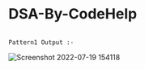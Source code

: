 # DSA-By-CodeHelp


                                                                          Pattern1 Output :- 


![Screenshot 2022-07-19 154118](https://user-images.githubusercontent.com/46734231/179726431-61007ea7-73cb-480c-b1ab-273ae3af0201.png)
